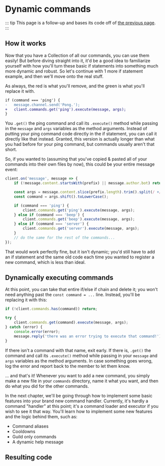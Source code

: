 # Dynamic commands

::: tip
This page is a follow-up and bases its code off of [the previous page](/command-handling/).
:::

## How it works

Now that you have a Collection of all our commands, you can use them easily! But before diving straight into it, it'd be a good idea to familiarize yourself with how you'll turn these basic if statements into something much more dynamic and robust. So let's continue with 1 more if statement example, and then we'll move onto the real stuff.

As always, the red is what you'll remove, and the green is what you'll replace it with.

```diff
if (command === 'ping') {
-   message.channel.send('Pong.');
+   client.commands.get('ping').execute(message, args);
}
```

You `.get()` the ping command and call its `.execute()` method while passing in the `message` and `args` variables as the method arguments. Instead of putting your ping command code directly in the if statement, you can call it directly like that instead. Granted, this version is actually longer than what you had before for your ping command, but commands usually aren't that short.

So, if you wanted to (assuming that you've copied & pasted all of your commands into their own files by now), this could be your entire message event:

```js
client.on('message', message => {
	if (!message.content.startsWith(prefix) || message.author.bot) return;

	const args = message.content.slice(prefix.length).trim().split(/ +/);
	const command = args.shift().toLowerCase();

	if (command === 'ping') {
		client.commands.get('ping').execute(message, args);
	} else if (command === 'beep') {
		client.commands.get('beep').execute(message, args);
	} else if (command === 'server') {
		client.commands.get('server').execute(message, args);
	}
	// do the same for the rest of the commands...
});
```

That would work perfectly fine, but it isn't dynamic; you'd still have to add an if statement and the same old code each time you wanted to register a new command, which is less than ideal.

## Dynamically executing commands

At this point, you can take that entire if/else if chain and delete it; you won't need anything past the `const command = ...` line. Instead, you'll be replacing it with this:

```js
if (!client.commands.has(command)) return;

try {
	client.commands.get(command).execute(message, args);
} catch (error) {
	console.error(error);
	message.reply('there was an error trying to execute that command!');
}
```

If there isn't a command with that name, exit early. If there is, `.get()` the command and call its `.execute()` method while passing in your `message` and `args` variables as the method arguments. In case something goes wrong, log the error and report back to the member to let them know.

... and that's it! Whenever you want to add a new command, you simply make a new file in your `commands` directory, name it what you want, and then do what you did for the other commands.

In the next chapter, we'll be going through how to implement some basic features into your brand new command handler. Currently, it's hardly a command "handler" at this point; it's a command loader and executor if you wish to see it that way. You'll learn how to implement some new features and the logic behind them, such as:

* Command aliases
* Cooldowns
* Guild only commands
* A dynamic help message

## Resulting code

<resulting-code />

